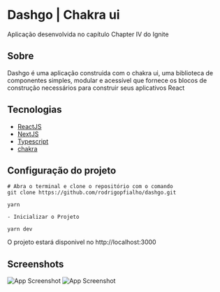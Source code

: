 
# Dashgo | Chakra ui

<p>
    Aplicação desenvolvida no capítulo Chapter IV do Ignite
</p>

## Sobre

<p>Dashgo é uma aplicação construida com o chakra ui, uma biblioteca de componentes simples, 
modular e acessível que fornece os blocos de construção necessários para construir
seus aplicativos React </p>

## Tecnologias
- [ReactJS](https://reactjs.org/)
- [NextJS](https://nextjs.org/)
- [Typescript](https://www.typescriptlang.org/)
- [chakra](https://chakra-ui.com/)

## Configuração do projeto
```
# Abra o terminal e clone o repositório com o comando
git clone https://github.com/rodrigopfialho/dashgo.git
```

```
yarn 

- Inicializar o Projeto

yarn dev
```

<span>O projeto estará disponivel no  http://localhost:3000</span>

## Screenshots
![App Screenshot]()
![App Screenshot]()